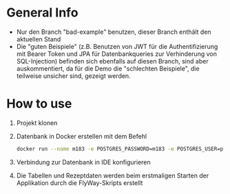 # General Info

- Nur den Branch "bad-example" benutzen, dieser Branch enthält den aktuellen Stand
- Die "guten Beispiele" (z.B. Benutzen von JWT für die Authentifizierung mit Bearer Token und JPA für Datenbankqueries zur Verhinderung von SQL-Injection) befinden sich ebenfalls auf diesen Branch, sind aber auskommentiert, da für die Demo die "schlechten Beispiele", die teilweise unsicher sind, gezeigt werden.

# How to use

1. Projekt klonen
2. Datenbank in Docker erstellen mit dem Befehl
   
   ```bash
   docker run --name m183 -e POSTGRES_PASSWORD=m183 -e POSTGRES_USER=postgres -p 5432:5432 -d postgres

4. Verbindung zur Datenbank in IDE konfigurieren
5. Die Tabellen und Rezeptdaten werden beim erstmaligen Starten der Applikation durch die FlyWay-Skripts erstellt   
